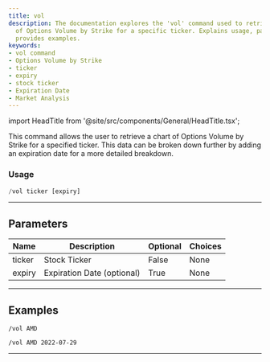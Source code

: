 ```yaml
---
title: vol
description: The documentation explores the 'vol' command used to retrieve a chart
  of Options Volume by Strike for a specific ticker. Explains usage, parameters, and
  provides examples.
keywords:
- vol command
- Options Volume by Strike
- ticker
- expiry
- stock ticker
- Expiration Date
- Market Analysis
---
```


import HeadTitle from '@site/src/components/General/HeadTitle.tsx';

<HeadTitle title="options: vol - Telegram Reference | OpenBB Bot Docs" />

This command allows the user to retrieve a chart of Options Volume by Strike for a specified ticker. This data can be broken down further by adding an expiration date for a more detailed breakdown.

### Usage

```python wordwrap
/vol ticker [expiry]
```

---

## Parameters

| Name | Description | Optional | Choices |
| ---- | ----------- | -------- | ------- |
| ticker | Stock Ticker | False | None |
| expiry | Expiration Date (optional) | True | None |


---

## Examples

```
/vol AMD
```

```
/vol AMD 2022-07-29
```
---

